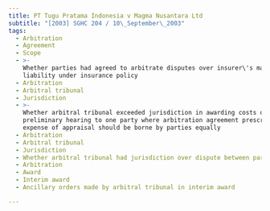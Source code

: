 ```yaml
---
title: PT Tugu Pratama Indonesia v Magma Nusantara Ltd
subtitle: "[2003] SGHC 204 / 10\_September\_2003"
tags:
  - Arbitration
  - Agreement
  - Scope
  - >-
    Whether parties had agreed to arbitrate disputes over insurer\'s maximum
    liability under insurance policy
  - Arbitration
  - Arbitral tribunal
  - Jurisdiction
  - >-
    Whether arbitral tribunal exceeded jurisdiction in awarding costs of
    preliminary hearing to one party where arbitration agreement prescribed that
    expense of appraisal should be borne by parties equally
  - Arbitration
  - Arbitral tribunal
  - Jurisdiction
  - Whether arbitral tribunal had jurisdiction over dispute between parties
  - Arbitration
  - Award
  - Interim award
  - Ancillary orders made by arbitral tribunal in interim award

---
```


